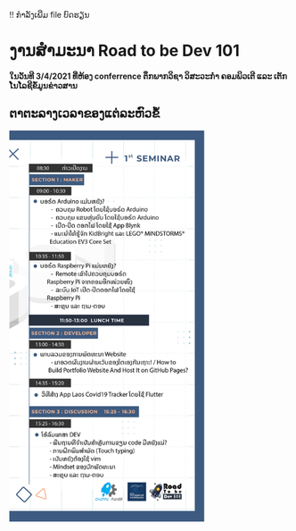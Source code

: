 !! ກຳລັງເພີ່ມ file ບົດຮຽນ

# ງານສຳມະນາ Road to be Dev 101
#### ໃນວັນທີ 3/4/2021 ທີ່ຫ້ອງ conferrence ຕຶກພາກວິຊາ ວິສະວະກຳ ຄອມພິວເຕີ ແລະ ເຕັກໂນໂລຊີຂໍ້ມູນຂ່າວສານ

## ຕາຕະລາງເວລາຂອງແຕ່ລະຫົວຂໍ້
<p margin-left: 100px>
  <img src="https://github.com/ChampaMaker/RoadToBeDev101/blob/main/%E0%BA%95%E0%BA%B2%E0%BA%95%E0%BA%B0%E0%BA%A5%E0%BA%B2%E0%BA%87RoadToBeDev3%204%202021.jpg" width="350" title="hover text">
</p>
